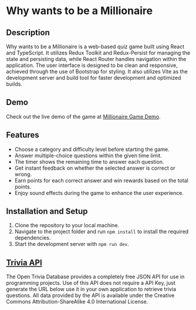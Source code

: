 # Why wants to be a Millionaire

## Description

Why wants to be a Millionaire is a web-based quiz game built using React and TypeScript. 
It utilizes Redux Toolkit and Redux-Persist for managing the state and persisting data, while React Router handles navigation within the application. 
The user interface is designed to be clean and responsive, achieved through the use of Bootstrap for styling.
It also utilizes Vite as the development server and build tool for faster development and optimized builds.

## Demo

Check out the live demo of the game at [Millionaire Game Demo](https://hristoz2020.github.io/milionaire-game-app/).

## Features

- Choose a category and difficulty level before starting the game.
- Answer multiple-choice questions within the given time limit.
- The timer shows the remaining time to answer each question.
- Get instant feedback on whether the selected answer is correct or wrong.
- Earn points for each correct answer and win rewards based on the total points.
- Enjoy sound effects during the game to enhance the user experience.

## Installation and Setup

1. Clone the repository to your local machine.
2. Navigate to the project folder and run `npm install` to install the required dependencies.
3. Start the development server with `npm run dev`.

##  [Trivia API](https://opentdb.com/api_config.php)

The Open Trivia Database provides a completely free JSON API for use in programming projects.
Use of this API does not require a API Key, just generate the URL below use it in your own application to retrieve trivia questions.
All data provided by the API is available under the Creative Commons Attribution-ShareAlike 4.0 International License.
